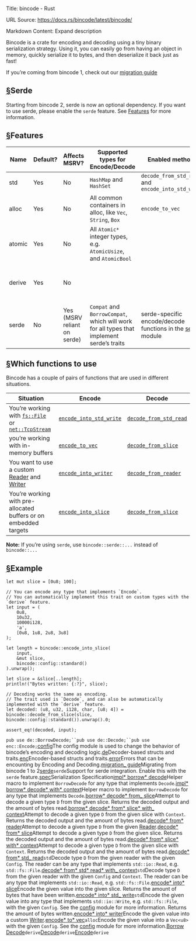 Title: bincode - Rust

URL Source: https://docs.rs/bincode/latest/bincode/

Markdown Content:
Expand description

Bincode is a crate for encoding and decoding using a tiny binary serialization strategy. Using it, you can easily go from having an object in memory, quickly serialize it to bytes, and then deserialize it back just as fast!

If you’re coming from bincode 1, check out our [migration guide](https://docs.rs/bincode/latest/bincode/migration_guide/index.html)

## [§](https://docs.rs/bincode/latest/bincode/#serde)Serde

Starting from bincode 2, serde is now an optional dependency. If you want to use serde, please enable the `serde` feature. See [Features](https://docs.rs/bincode/latest/bincode/#features) for more information.

## [§](https://docs.rs/bincode/latest/bincode/#features)Features

| Name   | Default? | Affects MSRV?               | Supported types for Encode/Decode                                                        | Enabled methods                                                                                                                            | Other                                                                                                                                     |
| ------ | -------- | --------------------------- | ---------------------------------------------------------------------------------------- | ------------------------------------------------------------------------------------------------------------------------------------------ | ----------------------------------------------------------------------------------------------------------------------------------------- |
| std    | Yes      | No                          | `HashMap` and `HashSet`                                                                  | `decode_from_std_read` and `encode_into_std_write`                                                                                         |                                                                                                                                           |
| alloc  | Yes      | No                          | All common containers in alloc, like `Vec`, `String`, `Box`                              | `encode_to_vec`                                                                                                                            |                                                                                                                                           |
| atomic | Yes      | No                          | All `Atomic*` integer types, e.g. `AtomicUsize`, and `AtomicBool`                        |                                                                                                                                            |                                                                                                                                           |
| derive | Yes      | No                          |                                                                                          |                                                                                                                                            | Enables the `BorrowDecode`, `Decode` and `Encode` derive macros                                                                           |
| serde  | No       | Yes (MSRV reliant on serde) | `Compat` and `BorrowCompat`, which will work for all types that implement serde’s traits | serde-specific encode/decode functions in the [serde](https://docs.rs/bincode/latest/bincode/serde/index.html "mod bincode::serde") module | Note: There are several [known issues](https://docs.rs/bincode/latest/bincode/serde/index.html#known-issues) when using serde and bincode |

## [§](https://docs.rs/bincode/latest/bincode/#which-functions-to-use)Which functions to use

Bincode has a couple of pairs of functions that are used in different situations.

| Situation                                                                                                                                                                                                                                                  | Encode                                                                                                                              | Decode                                                                                                                           |
| ---------------------------------------------------------------------------------------------------------------------------------------------------------------------------------------------------------------------------------------------------------- | ----------------------------------------------------------------------------------------------------------------------------------- | -------------------------------------------------------------------------------------------------------------------------------- |
| You’re working with [`fs::File`](https://doc.rust-lang.org/nightly/std/fs/struct.File.html "struct std::fs::File") or [`net::TcpStream`](https://doc.rust-lang.org/nightly/std/net/tcp/struct.TcpStream.html "struct std::net::tcp::TcpStream")            | [`encode_into_std_write`](https://docs.rs/bincode/latest/bincode/fn.encode_into_std_write.html "fn bincode::encode_into_std_write") | [`decode_from_std_read`](https://docs.rs/bincode/latest/bincode/fn.decode_from_std_read.html "fn bincode::decode_from_std_read") |
| you’re working with in-memory buffers                                                                                                                                                                                                                      | [`encode_to_vec`](https://docs.rs/bincode/latest/bincode/fn.encode_to_vec.html "fn bincode::encode_to_vec")                         | [`decode_from_slice`](https://docs.rs/bincode/latest/bincode/fn.decode_from_slice.html "fn bincode::decode_from_slice")          |
| You want to use a custom [Reader](https://docs.rs/bincode/latest/bincode/de/read/trait.Reader.html "trait bincode::de::read::Reader") and [Writer](https://docs.rs/bincode/latest/bincode/enc/write/trait.Writer.html "trait bincode::enc::write::Writer") | [`encode_into_writer`](https://docs.rs/bincode/latest/bincode/fn.encode_into_writer.html "fn bincode::encode_into_writer")          | [`decode_from_reader`](https://docs.rs/bincode/latest/bincode/fn.decode_from_reader.html "fn bincode::decode_from_reader")       |
| You’re working with pre-allocated buffers or on embedded targets                                                                                                                                                                                           | [`encode_into_slice`](https://docs.rs/bincode/latest/bincode/fn.encode_into_slice.html "fn bincode::encode_into_slice")             | [`decode_from_slice`](https://docs.rs/bincode/latest/bincode/fn.decode_from_slice.html "fn bincode::decode_from_slice")          |

**Note:** If you’re using `serde`, use `bincode::serde::...` instead of `bincode::...`

## [§](https://docs.rs/bincode/latest/bincode/#example)Example

```
let mut slice = [0u8; 100];

// You can encode any type that implements `Encode`.
// You can automatically implement this trait on custom types with the `derive` feature.
let input = (
    0u8,
    10u32,
    10000i128,
    'a',
    [0u8, 1u8, 2u8, 3u8]
);

let length = bincode::encode_into_slice(
    input,
    &mut slice,
    bincode::config::standard()
).unwrap();

let slice = &slice[..length];
println!("Bytes written: {:?}", slice);

// Decoding works the same as encoding.
// The trait used is `Decode`, and can also be automatically implemented with the `derive` feature.
let decoded: (u8, u32, i128, char, [u8; 4]) = bincode::decode_from_slice(slice, bincode::config::standard()).unwrap().0;

assert_eq!(decoded, input);
```

` pub use de::BorrowDecode;``pub use de::Decode;``pub use enc::Encode; `[config](https://docs.rs/bincode/latest/bincode/config/index.html "mod bincode::config")The config module is used to change the behavior of bincode’s encoding and decoding logic.[de](https://docs.rs/bincode/latest/bincode/de/index.html "mod bincode::de")Decoder-based structs and traits.[enc](https://docs.rs/bincode/latest/bincode/enc/index.html "mod bincode::enc")Encoder-based structs and traits.[error](https://docs.rs/bincode/latest/bincode/error/index.html "mod bincode::error")Errors that can be encounting by Encoding and Decoding.[migration\_ guide](https://docs.rs/bincode/latest/bincode/migration_guide/index.html "mod bincode::migration_guide")Migrating from bincode 1 to 2[serde](https://docs.rs/bincode/latest/bincode/serde/index.html "mod bincode::serde")`serde`Support for serde integration. Enable this with the `serde` feature.[spec](https://docs.rs/bincode/latest/bincode/spec/index.html "mod bincode::spec")Serialization Specification[impl* borrow* decode](https://docs.rs/bincode/latest/bincode/macro.impl_borrow_decode.html "macro bincode::impl_borrow_decode")Helper macro to implement `BorrowDecode` for any type that implements `Decode`.[impl* borrow* decode* with* context](https://docs.rs/bincode/latest/bincode/macro.impl_borrow_decode_with_context.html "macro bincode::impl_borrow_decode_with_context")Helper macro to implement `BorrowDecode` for any type that implements `Decode`.[borrow* decode* from\_ slice](https://docs.rs/bincode/latest/bincode/fn.borrow_decode_from_slice.html "fn bincode::borrow_decode_from_slice")Attempt to decode a given type `D` from the given slice. Returns the decoded output and the amount of bytes read.[borrow* decode* from* slice* with\_ context](https://docs.rs/bincode/latest/bincode/fn.borrow_decode_from_slice_with_context.html "fn bincode::borrow_decode_from_slice_with_context")Attempt to decode a given type `D` from the given slice with `Context`. Returns the decoded output and the amount of bytes read.[decode* from* reader](https://docs.rs/bincode/latest/bincode/fn.decode_from_reader.html "fn bincode::decode_from_reader")Attempt to decode a given type `D` from the given [Reader](https://docs.rs/bincode/latest/bincode/de/read/trait.Reader.html "trait bincode::de::read::Reader").[decode* from* slice](https://docs.rs/bincode/latest/bincode/fn.decode_from_slice.html "fn bincode::decode_from_slice")Attempt to decode a given type `D` from the given slice. Returns the decoded output and the amount of bytes read.[decode* from* slice* with* context](https://docs.rs/bincode/latest/bincode/fn.decode_from_slice_with_context.html "fn bincode::decode_from_slice_with_context")Attempt to decode a given type `D` from the given slice with `Context`. Returns the decoded output and the amount of bytes read.[decode* from* std\_ read](https://docs.rs/bincode/latest/bincode/fn.decode_from_std_read.html "fn bincode::decode_from_std_read")`std`Decode type `D` from the given reader with the given `Config`. The reader can be any type that implements `std::io::Read`, e.g. `std::fs::File`.[decode* from* std* read* with\_ context](https://docs.rs/bincode/latest/bincode/fn.decode_from_std_read_with_context.html "fn bincode::decode_from_std_read_with_context")`std`Decode type `D` from the given reader with the given `Config` and `Context`. The reader can be any type that implements `std::io::Read`, e.g. `std::fs::File`.[encode* into* slice](https://docs.rs/bincode/latest/bincode/fn.encode_into_slice.html "fn bincode::encode_into_slice")Encode the given value into the given slice. Returns the amount of bytes that have been written.[encode* into* std\_ write](https://docs.rs/bincode/latest/bincode/fn.encode_into_std_write.html "fn bincode::encode_into_std_write")`std`Encode the given value into any type that implements `std::io::Write`, e.g. `std::fs::File`, with the given `Config`. See the [config](https://docs.rs/bincode/latest/bincode/config/index.html) module for more information. Returns the amount of bytes written.[encode* into* writer](https://docs.rs/bincode/latest/bincode/fn.encode_into_writer.html "fn bincode::encode_into_writer")Encode the given value into a custom [Writer](https://docs.rs/bincode/latest/bincode/enc/write/trait.Writer.html "trait bincode::enc::write::Writer").[encode* to* vec](https://docs.rs/bincode/latest/bincode/fn.encode_to_vec.html "fn bincode::encode_to_vec")`alloc`Encode the given value into a `Vec<u8>` with the given `Config`. See the [config](https://docs.rs/bincode/latest/bincode/config/index.html) module for more information.[Borrow Decode](https://docs.rs/bincode/latest/bincode/derive.BorrowDecode.html "derive bincode::BorrowDecode")`derive`[Decode](https://docs.rs/bincode/latest/bincode/derive.Decode.html "derive bincode::Decode")`derive`[Encode](https://docs.rs/bincode/latest/bincode/derive.Encode.html "derive bincode::Encode")`derive`

